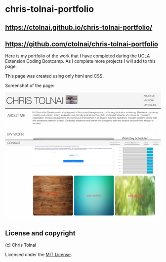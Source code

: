 # chris-tolnai-portfolio

## https://ctolnai.github.io/chris-tolnai-portfolio/
## https://github.com/ctolnai/chris-tolnai-portfolio

Here is my portfolio of the work that I have completed during the UCLA Extension Coding Bootcamp.  As I complete more projects I will add to this page.

This page was created using only html and CSS.

Screenshot of the page:

<img src = "assets/images/screenshotdesktop.png">

## License and copyright

(c) Chris Tolnai 

Licensed under the [MIT License](LICENSE).